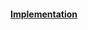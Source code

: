 
#### [Implementation](https://github.com/Timmoth/DsaDotnet/blob/main/DsaDotnet/Geometry/Polyline.cs)